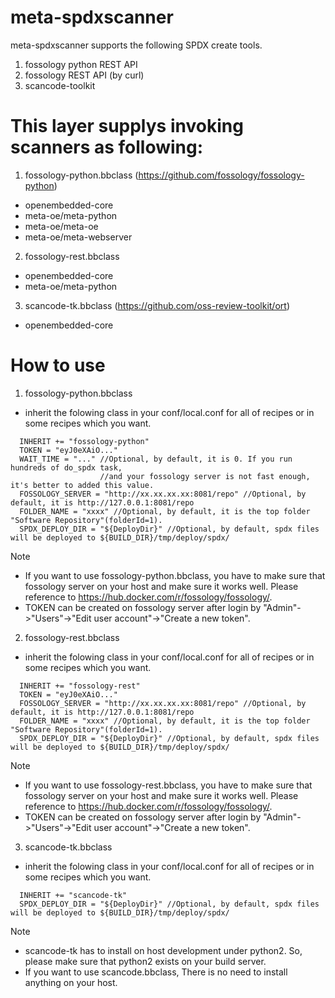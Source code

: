# meta-spdxscanner

meta-spdxscanner supports the following SPDX create tools.
1. fossology python REST API
2. fossology REST API (by curl)
3. scancode-toolkit

# This layer supplys invoking scanners as following:

1. fossology-python.bbclass (https://github.com/fossology/fossology-python)
- openembedded-core
- meta-oe/meta-python
- meta-oe/meta-oe
- meta-oe/meta-webserver

2. fossology-rest.bbclass
- openembedded-core
- meta-oe/meta-python

3. scancode-tk.bbclass (https://github.com/oss-review-toolkit/ort)
- openembedded-core

# How to use

1.  fossology-python.bbclass
- inherit the folowing class in your conf/local.conf for all of recipes or
  in some recipes which you want.

```
  INHERIT += "fossology-python"
  TOKEN = "eyJ0eXAiO..."
  WAIT_TIME = "..." //Optional, by default, it is 0. If you run hundreds of do_spdx task, 
                    //and your fossology server is not fast enough, it's better to added this value.
  FOSSOLOGY_SERVER = "http://xx.xx.xx.xx:8081/repo" //Optional, by default, it is http://127.0.0.1:8081/repo
  FOLDER_NAME = "xxxx" //Optional, by default, it is the top folder "Software Repository"(folderId=1).
  SPDX_DEPLOY_DIR = "${DeployDir}" //Optional, by default, spdx files will be deployed to ${BUILD_DIR}/tmp/deploy/spdx/
```
Note
- If you want to use fossology-python.bbclass, you have to make sure that fossology server on your host and make sure it works well.
  Please reference to https://hub.docker.com/r/fossology/fossology/.
- TOKEN can be created on fossology server after login by "Admin"->"Users"->"Edit user account"->"Create a new token".

2.  fossology-rest.bbclass
- inherit the folowing class in your conf/local.conf for all of recipes or
  in some recipes which you want.

```
  INHERIT += "fossology-rest"
  TOKEN = "eyJ0eXAiO..."
  FOSSOLOGY_SERVER = "http://xx.xx.xx.xx:8081/repo" //Optional, by default, it is http://127.0.0.1:8081/repo
  FOLDER_NAME = "xxxx" //Optional, by default, it is the top folder "Software Repository"(folderId=1).
  SPDX_DEPLOY_DIR = "${DeployDir}" //Optional, by default, spdx files will be deployed to ${BUILD_DIR}/tmp/deploy/spdx/ 
```
Note
- If you want to use fossology-rest.bbclass, you have to make sure that fossology server on your host and make sure it works well.
  Please reference to https://hub.docker.com/r/fossology/fossology/.
- TOKEN can be created on fossology server after login by "Admin"->"Users"->"Edit user account"->"Create a new token".

3.  scancode-tk.bbclass
- inherit the folowing class in your conf/local.conf for all of recipes or
  in some recipes which you want.

```
  INHERIT += "scancode-tk"
  SPDX_DEPLOY_DIR = "${DeployDir}" //Optional, by default, spdx files will be deployed to ${BUILD_DIR}/tmp/deploy/spdx/

```
Note
- scancode-tk has to install on host development under python2. So, please make sure that python2 exists on your build server.
- If you want to use scancode.bbclass, There is no need to install anything on your host.

